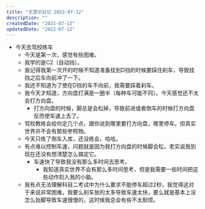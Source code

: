 ```yaml
---
title: "无意识日记 2022-07-12"
description: ""
createdDate: "2022-07-12"
updatedDate: "2022-07-12"
---
```


- 今天去驾校练车
	- 今天是第一次，感觉有些困难。
	- 我学的是C2（自动挡）。
	- 我记得我第一次开的时候不知道准备挂到D挡的时候要踩住刹车，导致挂挡之后车向前冲了一下。
	- 我还不知道为了使在D挡的车不向前，我需要踩着刹车。
	- 我今天才知道，方向盘打满是一圈半（每种车可能不同）。今天感觉还不太会打方向盘。
		- 打方向盘的时候，脚总是会松掉，导致前进或者倒车的时候打方向盘反而使车速上去了。
	- 驾校教练会给你定几个点，跟你说到哪里要打方向盘，哪里停车。但真实世界并不会有那些参照物。
	- 今天只练了倒车入库，还没练会，哈哈。
	- 有点难以控制车速，问题就是因为我打方向盘的时候脚会松，老实说我到现在还没有想清楚怎么搞定它。
		- 车速快了导致我没有那么多时间去思考。
			- 我知道真实世界不会有那么多时间思考，但是我需要一些时间把这些动作刻入我的小脑。
	- 我有点无法理解科目二考试中为什么要求不能停车超过2秒，我觉得这对于来说非常困难，我要么刹车放的太多导致车速太快，要么就是基本上没怎么抬脚导致车速慢慢的，这时候我总会有些不太耐烦。

